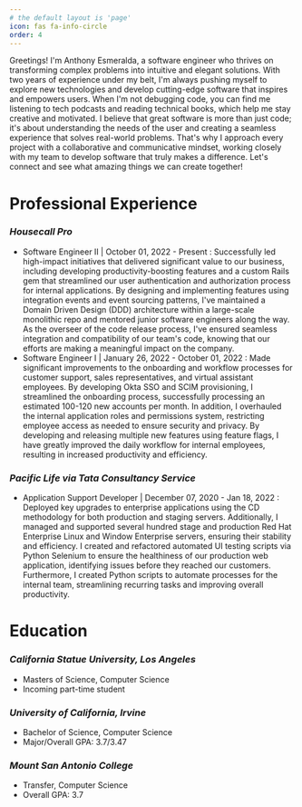 ```yaml
---
# the default layout is 'page'
icon: fas fa-info-circle
order: 4
---
```

 Greetings! I'm Anthony Esmeralda, a software engineer who thrives on transforming complex problems into intuitive and elegant solutions. With two years of experience under my belt, I'm always pushing myself to explore new technologies and develop cutting-edge software that inspires and empowers users. When I'm not debugging code, you can find me listening to tech podcasts and reading technical books, which help me stay creative and motivated. I believe that great software is more than just code; it's about understanding the needs of the user and creating a seamless experience that solves real-world problems. That's why I approach every project with a collaborative and communicative mindset, working closely with my team to develop software that truly makes a difference. Let's connect and see what amazing things we can create together!

# Professional Experience
### <i>Housecall Pro</i>
- Software Engineer II | October 01, 2022 - Present
  : Successfully led high-impact initiatives that delivered significant value to our business, including developing productivity-boosting features and a custom Rails gem that streamlined our user authentication and authorization process for internal applications. By designing and implementing features using integration events and event sourcing patterns, I've maintained a Domain Driven Design (DDD) architecture within a large-scale monolithic repo and mentored junior software engineers along the way. As the overseer of the code release process, I've ensured seamless integration and compatibility of our team's code, knowing that our efforts are making a meaningful impact on the company.
- Software Engineer I | January 26, 2022 - October 01, 2022
  : Made significant improvements to the onboarding and workflow processes for customer support, sales representatives, and virtual assistant employees. By developing Okta SSO and SCIM provisioning, I streamlined the onboarding process, successfully processing an estimated 100-120 new accounts per month. In addition, I overhauled the internal application roles and permissions system, restricting employee access as needed to ensure security and privacy. By developing and releasing multiple new features using feature flags, I have greatly improved the daily workflow for internal employees, resulting in increased productivity and efficiency.

### <i>Pacific Life via Tata Consultancy Service</i>
- Application Support Developer | December 07, 2020 - Jan 18, 2022
  : Deployed key upgrades to enterprise applications using the CD methodology for both production and staging servers. Additionally, I managed and supported several hundred stage and production Red Hat Enterprise Linux and Window Enterprise servers, ensuring their stability and efficiency. I created and refactored automated UI testing scripts via Python Selenium to ensure the healthiness of our production web application, identifying issues before they reached our customers. Furthermore, I created Python scripts to automate processes for the internal team, streamlining recurring tasks and improving overall productivity.

# Education
### <i>California Statue University, Los Angeles</i>
- Masters of Science, Computer Science 
- Incoming part-time student

### <i>University of California, Irvine</i>
- Bachelor of Science, Computer Science
- Major/Overall GPA: 3.7/3.47 

### <i>Mount San Antonio College</i>
- Transfer, Computer Science 
- Overall GPA: 3.7
